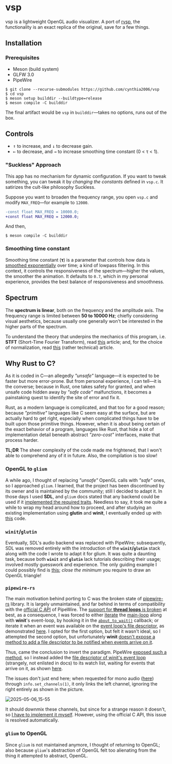 # vsp

vsp is a lightweight OpenGL audio visualizer. A port of [rvsp](https://github.com/cynthia2006/rvsp), the functionality is an exact replica of the original, save for a few things. 

## Installation

### Prerequisites

- Meson (build system)
- GLFW 3.0
- PipeWire

```
$ git clone --recurse-submodules https://github.com/cynthia2006/vsp
$ cd vsp
$ meson setup builddir --buildtype=release
$ meson compile -C builddir
```

The final artifact would be `vsp` in `builddir`—takes no options, runs out of the box.

## Controls

- <kbd>↑</kbd> to increase, and <kbd>↓</kbd> to decrease gain.
- <kbd>←</kbd> to decrease, and <kbd>→</kbd> to increase smoothing time constant (0 < τ < 1).


### "Suckless" Approach

This app has no mechanism for dynamic configuration. If you want to tweak something, you can tweak it by *changing the constants* defined in `vsp.c`. It satirizes the cult-like philosophy Suckless.

Suppose you want to broaden the frequency range, you open `vsp.c` and modify `MAX_FREQ`—for example to `12000`.

```diff
-const float MAX_FREQ = 10000.0;
+const float MAX_FREQ = 12000.0;
```

And then,

```
$ meson compile -C builddir
```


### Smoothing time constant

Smoothing time constant (**τ**) is a parameter that controls how data is [smoothed exponentially](https://en.wikipedia.org/wiki/Exponential_smoothing) over time; a kind of lowpass filtering. In this context, it controls the responsiveness of the spectrum—higher the values, the smoother the animation. It defaults to `0.7`, which in my personal experience, provides the best balance of responsiveness and smoothness.


## Spectrum

The **spectrum is linear**, both on the frequency and the amplitude axis. The frequency range is limited between **50 to 10000 Hz**; chiefly considering visual aesthetics, because usually one generally won't be interested in the higher parts of the spectrum.

To understand the theory that underpins the mechanics of this program, i.e. **STFT** (Short-Time Fourier Transform), read [this](https://brianmcfee.net/dstbook-site/content/ch09-stft/intro.html) article; and, for the choice of normalization, read [this](https://appliedacousticschalmers.github.io/scaling-of-the-dft/AES2020_eBrief/#31--scaling-of-dft-spectra-of-discrete-tones) (rather technical) article.

## Why Rust to C?

As it is coded in C—an allegedly *"unsafe"* language—it is expected to be faster but more error-prone. But from personal experience, I can tell—it is the converse; because in Rust, one takes safety for granted, and when unsafe code hidden away by *"safe code"* malfunctions, it becomes a painstaking quest to identify the site of error and fix it.

Rust, as a modern language is complicated, and that too for a good reason; because *"primitive"* languages like C seem easy at the surface, but are actually hard to get right, especially when complicated things have to be built upon those primitive things. However, when it is about being certain of the exact behavior of a program, languages like Rust, that hide a lot of implementation detail beneath abstract *"zero-cost"* interfaces, make that process harder.

**TL;DR** The sheer complexity of the code made me frightened, that I won't able to comprehend any of it in future. Also, the compilation is too slow!

### OpenGL to `glium`

A while ago, I thought of replacing *"unsafe"* OpenGL calls with *"safe"* ones, so I approached `glium`. I learned, that the project has been discontinued by its owner and is maintained by the community; still I decided to adapt it. In those days I used **SDL**, and `glium` docs stated that any backend could be used if it [implemented the required traits](https://docs.rs/glium/latest/glium/backend/index.html). Needless to say, it took me quite a while to wrap my head around how to proceed, and after studying an existing implementation using **glutin** and **winit**, I eventually ended up with [this](https://github.com/cynthia2006/rvsp/blob/3f0da4c7f8f5a314e9e5d892c22df2903bc3684b/src/sdl_backend.rs) code.

### `winit`/`glutin`

Eventually, SDL's audio backend was replaced with PipeWire; subsequently, SDL was removed entirely with the introduction of the **`winit`/`glutin`** stack along with the code I wrote to adapt it for glium. It was quite a daunting task, because both **`winit`** and **`glutin`** lack tutorials describing their usage; involved mostly guesswork and experience. The only guiding example I could possibly find is [this](https://github.com/rust-windowing/glutin/blob/master/glutin_examples/src/lib.rs); *close the minimum* you require to draw an OpenGL triangle!

### `pipewire-rs`

The main motivation behind porting to C was the broken state of [pipewire-rs](https://gitlab.freedesktop.org/pipewire/pipewire-rs) library. It is largely unmaintained, and far behind in terms of compatibility with the [official C API](https://docs.pipewire.org/page_api.html) of PipeWire. The [support for **thread loops** is broken](https://gitlab.freedesktop.org/pipewire/pipewire-rs/-/issues/17) at best, as a consequence, I was forced to either [iterate](https://pipewire.pages.freedesktop.org/pipewire-rs/pipewire/loop_/struct.LoopRef.html#method.iterate) the [main-loop](https://pipewire.pages.freedesktop.org/pipewire-rs/pipewire/main_loop/struct.MainLoop.html) along with **winit**'s event-loop, by hooking it in the [`about_to_wait()`](https://docs.rs/winit/latest/winit/application/trait.ApplicationHandler.html#method.about_to_wait) callback; or iterate it when an event was available on the [event loop's file descriptor](https://pipewire.pages.freedesktop.org/pipewire-rs/pipewire/loop_/struct.LoopRef.html#method.fd), as demonstrated [here](https://gitlab.freedesktop.org/pipewire/pipewire/-/blob/master/src/examples/gmain.c?ref_type=heads#L65-67). I opted for the first option, but felt it wasn't ideal, so I attempted the second option, but unfortunately **winit** [doesn't expose a method to add a file descriptor to be notified when events arrive on it](https://github.com/rust-windowing/winit/issues/3592).

Thus, came the conclusion to invert the paradigm. PipeWire [exposed such a method](https://pipewire.pages.freedesktop.org/pipewire-rs/pipewire/loop_/struct.LoopRef.html#method.add_io), so I instead added the [file descriptor of winit's event loop](https://github.com/rust-windowing/winit/blob/519947463fe2c2e213c5cc8f217554d07301ef23/src/event_loop.rs#L331-L333) (strangely, not enlisted in docs) to its watch list, waiting for events that arrive on it, as shown [here](https://github.com/rust-windowing/winit/blob/519947463fe2c2e213c5cc8f217554d07301ef23/src/event_loop.rs#L331-L333).

The issues don't just end here; when requested for mono audio ([here](https://github.com/cynthia2006/rvsp/blob/fb10b69fa57e7db77a228d6d550ed15105da1713/src/main.rs#L369-L376)) through `info.set_channels(1)`, it only links the left channel, ignoring the right entirely as shown in the picture. 

![2025-05-06_15-55](https://github.com/user-attachments/assets/3354c5de-a14b-4c66-8e6c-38b8577514e9)


It should downmix these channels, but since for a strange reason it doesn't, so [I have to implement it myself](https://github.com/cynthia2006/rvsp/blob/fb10b69fa57e7db77a228d6d550ed15105da1713/src/main.rs#L101-L111). However, using the official C API, this issue is resolved automatically.

### `glium` to OpenGL

Since `glium` is not maintained anymore, I thought of returning to OpenGL; also because `glium`'s abstraction of OpenGL felt too alienating from the thing it attempted to abstract, OpenGL.
